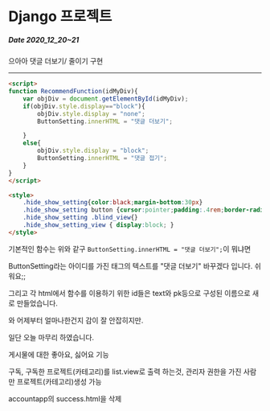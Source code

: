 # Django 프로젝트
##### Date 2020_12_20~21
으아아 댓글 더보기/ 줄이기 구현

---
```html
<script>
function RecommendFunction(idMyDiv){
    var objDiv = document.getElementById(idMyDiv);
    if(objDiv.style.display=="block"){
        objDiv.style.display = "none";
        ButtonSetting.innerHTML = "댓글 더보기";

    }
    else{
        objDiv.style.display = "block";
        ButtonSetting.innerHTML = "댓글 접기";
    }
}
</script>

<style>
    .hide_show_setting{color:black;margin-bottom:30px}
    .hide_show_setting button {cursor:pointer;padding:.4rem;border-radius: 10rem; outline:0;box-shadow: 0 0 4px;}
    .hide_show_setting .blind_view{}
    .hide_show_setting_view { display:block; }
</style>
```
기본적인 함수는 위와 같구 ```ButtonSetting.innerHTML = "댓글 더보기";```이 뭐냐면

ButtonSetting라는 아이디를 가진 태그의 텍스트를 "댓글 더보기" 바꾸겠다 입니다. 쉬워요;;

그리고 각 html에서 함수를 이용하기 위한 id들은 text와 pk등으로 구성된 이름으로 새로 만들었습니다.

와 어제부터 얼마나한건지 감이 잘 안잡히지만.

일단 오늘 마무리 하였습니다.

게시물에 대한 좋아요, 싫어요 기능

구독, 구독한 프로젝트(카테고리)를 list.view로 출력 하는것, 관리자 권한을 가진 사람만 프로젝트(카테고리)생성 가능

accountapp의 success.html을 삭제

